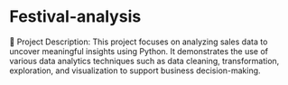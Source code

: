 # Festival-analysis

📁 Project Description:
This project focuses on analyzing sales data to uncover meaningful insights using Python. It demonstrates the use of various data analytics techniques such as data cleaning, transformation, exploration, and visualization to support business decision-making.

